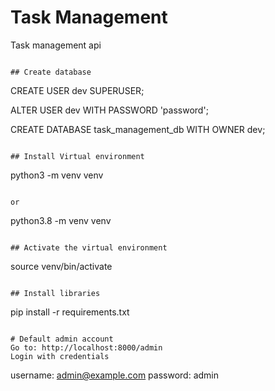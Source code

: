 # Task Management

Task management api

```

## Create database
```
CREATE USER dev SUPERUSER;

ALTER USER dev WITH PASSWORD 'password';

CREATE DATABASE task_management_db WITH OWNER dev;
```

## Install Virtual environment
```
python3 -m venv venv
```

or

```
python3.8 -m venv venv
```

## Activate the virtual environment
```
source venv/bin/activate
```

## Install libraries
```
pip install -r requirements.txt
```

# Default admin account
Go to: http://localhost:8000/admin
Login with credentials
```
username: admin@example.com
password: admin
```
